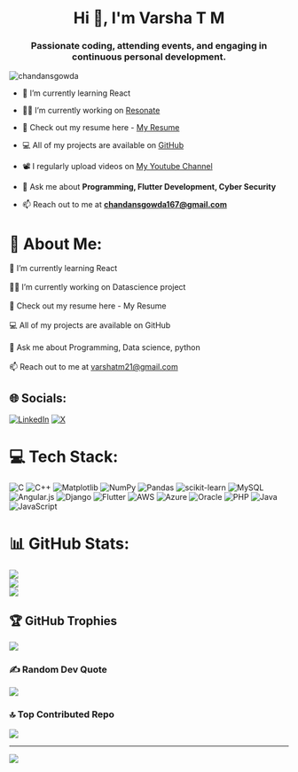 <h1 align="center">Hi 👋, I'm Varsha T M</h1>
<h3 align="center">Passionate coding, attending events, and engaging in continuous personal development. </h3>

<p align="left"> <img src="https://komarev.com/ghpvc/?username=chandansgowda&label=Profile%20views&color=0e75b6&style=flat" alt="chandansgowda" /> </p>

- 🌱 I’m currently learning React 

- 👨‍💻 I’m currently working on [Resonate](https://github.com/AOSSIE-Org/Resonate)

- 📑 Check out my resume here - [My Resume](https://drive.google.com/file/d/1cqQxCZ8R79Ana1q__tD0HKBmPm72UKmZ/view)

- 💻 All of my projects are available on [GitHub](https://github.com/chandansgowda)

- 📽️ I regularly upload videos on  [My Youtube  Channel](https://www.youtube.com/channel/UCXsJfVdrjqJUj6W291InuTg)

- 💬 Ask me about **Programming, Flutter Development, Cyber Security**

- 📫 Reach out to me at **chandansgowda167@gmail.com**

# 💫 About Me:
🌱 I’m currently learning React<br><br>👨‍💻 I’m currently working on Datascience project<br><br>📑 Check out my resume here - My Resume<br><br>💻 All of my projects are available on GitHub<br><br>💬 Ask me about Programming, Data science, python<br><br>📫 Reach out to me at varshatm21@gmail.com


## 🌐 Socials:
[![LinkedIn](https://img.shields.io/badge/LinkedIn-%230077B5.svg?logo=linkedin&logoColor=white)](https://linkedin.com/in/https://www.linkedin.com/in/varshatm218) [![X](https://img.shields.io/badge/X-black.svg?logo=X&logoColor=white)](https://x.com/https://twitter.com/varsha_TM218?s=09) 

# 💻 Tech Stack:
![C](https://img.shields.io/badge/c-%2300599C.svg?style=for-the-badge&logo=c&logoColor=white) ![C++](https://img.shields.io/badge/c++-%2300599C.svg?style=for-the-badge&logo=c%2B%2B&logoColor=white) ![Matplotlib](https://img.shields.io/badge/Matplotlib-%23ffffff.svg?style=for-the-badge&logo=Matplotlib&logoColor=black) ![NumPy](https://img.shields.io/badge/numpy-%23013243.svg?style=for-the-badge&logo=numpy&logoColor=white) ![Pandas](https://img.shields.io/badge/pandas-%23150458.svg?style=for-the-badge&logo=pandas&logoColor=white) ![scikit-learn](https://img.shields.io/badge/scikit--learn-%23F7931E.svg?style=for-the-badge&logo=scikit-learn&logoColor=white) ![MySQL](https://img.shields.io/badge/mysql-4479A1.svg?style=for-the-badge&logo=mysql&logoColor=white) ![Angular.js](https://img.shields.io/badge/angular.js-%23E23237.svg?style=for-the-badge&logo=angularjs&logoColor=white) ![Django](https://img.shields.io/badge/django-%23092E20.svg?style=for-the-badge&logo=django&logoColor=white) ![Flutter](https://img.shields.io/badge/Flutter-%2302569B.svg?style=for-the-badge&logo=Flutter&logoColor=white) ![AWS](https://img.shields.io/badge/AWS-%23FF9900.svg?style=for-the-badge&logo=amazon-aws&logoColor=white) ![Azure](https://img.shields.io/badge/azure-%230072C6.svg?style=for-the-badge&logo=microsoftazure&logoColor=white) ![Oracle](https://img.shields.io/badge/Oracle-F80000?style=for-the-badge&logo=oracle&logoColor=white) ![PHP](https://img.shields.io/badge/php-%23777BB4.svg?style=for-the-badge&logo=php&logoColor=white) ![Java](https://img.shields.io/badge/java-%23ED8B00.svg?style=for-the-badge&logo=openjdk&logoColor=white) ![JavaScript](https://img.shields.io/badge/javascript-%23323330.svg?style=for-the-badge&logo=javascript&logoColor=%23F7DF1E)
# 📊 GitHub Stats:
![](https://github-readme-stats.vercel.app/api?username=varshatm218&theme=blueberry&hide_border=true&include_all_commits=false&count_private=false)<br/>
![](https://github-readme-streak-stats.herokuapp.com/?user=varshatm218&theme=blueberry&hide_border=true)<br/>
![](https://github-readme-stats.vercel.app/api/top-langs/?username=varshatm218&theme=blueberry&hide_border=true&include_all_commits=false&count_private=false&layout=compact)

## 🏆 GitHub Trophies
![](https://github-profile-trophy.vercel.app/?username=varshatm218&theme=default_repocard&no-frame=false&no-bg=true&margin-w=4)

### ✍️ Random Dev Quote
![](https://quotes-github-readme.vercel.app/api?type=horizontal&theme=dark)

### 🔝 Top Contributed Repo
![](https://github-contributor-stats.vercel.app/api?username=varshatm218&limit=5&theme=dark&combine_all_yearly_contributions=true)

---
[![](https://visitcount.itsvg.in/api?id=varshatm218&icon=0&color=1)](https://visitcount.itsvg.in)

<!-- Proudly created with GPRM ( https://gprm.itsvg.in ) -->
